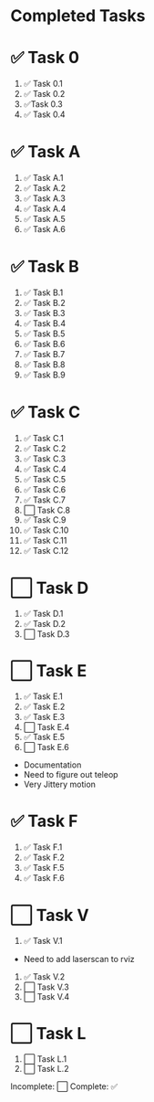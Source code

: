 # Completed Tasks

# ✅ Task 0
1. ✅ Task 0.1
1. ✅ Task 0.2
1. ✅Task 0.3
1. ✅ Task 0.4

# ✅ Task A
1. ✅ Task A.1
2. ✅ Task A.2
3. ✅ Task A.3
3. ✅ Task A.4
3. ✅ Task A.5
3. ✅ Task A.6

# ✅ Task B
1. ✅ Task B.1
1. ✅ Task B.2
1. ✅ Task B.3
1. ✅ Task B.4
1. ✅ Task B.5
1. ✅ Task B.6
1. ✅ Task B.7
1. ✅ Task B.8
1. ✅ Task B.9

# ✅ Task C 
1. ✅ Task C.1
1. ✅ Task C.2
1. ✅ Task C.3
1. ✅ Task C.4
1. ✅ Task C.5
1. ✅ Task C.6
1. ✅ Task C.7
1. ⬜ Task C.8
1. ✅ Task C.9
1. ✅ Task C.10
1. ✅ Task C.11
1. ✅ Task C.12


# ⬜ Task D
1. ✅ Task D.1
1. ✅ Task D.2
1. ⬜ Task D.3

# ⬜ Task E
1. ✅ Task E.1
1. ✅ Task E.2
1. ✅ Task E.3
1. ⬜ Task E.4
1. ✅ Task E.5
1. ⬜ Task E.6
- Documentation
- Need to figure out teleop
- Very Jittery motion

# ✅ Task F
1. ✅ Task F.1
1. ✅ Task F.2
1. ✅ Task F.5
1. ✅ Task F.6

# ⬜ Task V
1. ✅ Task V.1
- Need to add laserscan to rviz
1. ✅ Task V.2
1. ⬜ Task V.3
1. ⬜ Task V.4

# ⬜ Task L
1. ⬜ Task L.1
1. ⬜ Task L.2



Incomplete: ⬜
Complete: ✅